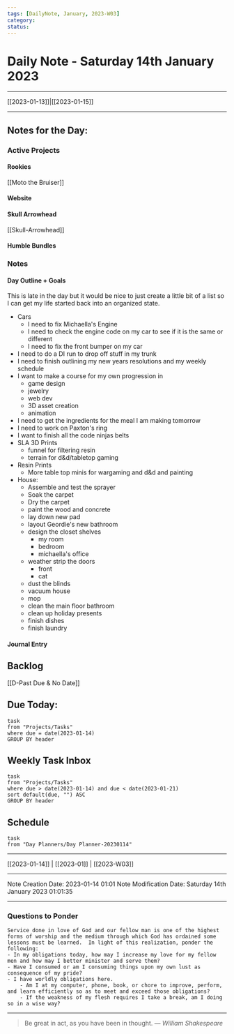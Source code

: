 ```yaml
---
tags: [DailyNote, January, 2023-W03]
category:
status:
---
```


# Daily Note - Saturday 14th January 2023

---
[[2023-01-13]]|[[2023-01-15]]

---

## Notes for the Day:
### Active Projects
#### Rookies
[[Moto the Bruiser]]
#### Website
#### Skull Arrowhead
[[Skull-Arrowhead]]
#### Humble Bundles

### Notes
#### Day Outline + Goals
This is late in the day but it would be nice to just create a little bit of a list so I can get my life started back into an organized state. 
- Cars
	- I need to fix Michaella's Engine
	- I need to check the engine code on my car to see if it is the same or different
	- I need to fix the front bumper on my car
- I need to do a DI run to drop off stuff in my trunk
- I need to finish outlining my new years resolutions and my weekly schedule 
- I want to make a course for my own progression in
	- game design
	- jewelry
	- web dev
	- 3D asset creation
	- animation
- I need to get the ingredients for the meal I am making tomorrow
- I need to work on Paxton's ring
- I want to finish all the code ninjas belts
- SLA 3D Prints
	- funnel for filtering resin
	- terrain for d&d/tabletop gaming
- Resin Prints
	- More table top minis for wargaming and d&d and painting
- House:
	- Assemble and test the sprayer
	- Soak the carpet
	- Dry the carpet
	- paint the wood and concrete 
	- lay down new pad
	- layout Geordie's new bathroom
	- design the closet shelves
		- my room
		- bedroom
		- michaella's office
	- weather strip the doors
		- front
		- cat
	- dust the blinds
	- vacuum house
	- mop
	- clean the main floor bathroom
	- clean up holiday presents
	- finish dishes
	- finish laundry
#### Journal Entry

## Backlog
[[D-Past Due & No Date]]

## Due Today:
```dataview
task
from "Projects/Tasks"
where due = date(2023-01-14)
GROUP BY header
```

## Weekly Task Inbox
```dataview
task
from "Projects/Tasks"
where due > date(2023-01-14) and due < date(2023-01-21)
sort default(due, "") ASC
GROUP BY header
```

## Schedule
```dataview
task
from "Day Planners/Day Planner-20230114"

```
---
[[2023-01-14]] | [[2023-01]] | [[2023-W03]]

---

Note Creation Date: 2023-01-14 01:01
Note Modification Date: Saturday 14th January 2023 01:01:35 

---
### Questions to Ponder
	Service done in love of God and our fellow man is one of the highest forms of worship and the medium through which God has ordained some lessons must be learned.  In light of this realization, ponder the following:
	- In my obligations today, how may I increase my love for my fellow men and how may I better minister and serve them?
	- Have I consumed or am I consuming things upon my own lust as consequence of my pride?
	- I have worldly obligations here.  
		- Am I at my computer, phone, book, or chore to improve, perform, and learn efficiently so as to meet and exceed those obligations?  
		- If the weakness of my flesh requires I take a break, am I doing so in a wise way?

--- 
> Be great in act, as you have been in thought.
> — <cite>William Shakespeare</cite>